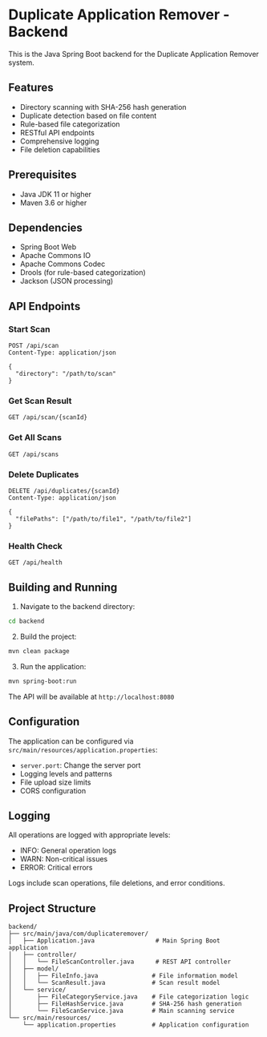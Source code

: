 # Duplicate Application Remover - Backend

This is the Java Spring Boot backend for the Duplicate Application Remover system.

## Features

- Directory scanning with SHA-256 hash generation
- Duplicate detection based on file content
- Rule-based file categorization
- RESTful API endpoints
- Comprehensive logging
- File deletion capabilities

## Prerequisites

- Java JDK 11 or higher
- Maven 3.6 or higher

## Dependencies

- Spring Boot Web
- Apache Commons IO
- Apache Commons Codec
- Drools (for rule-based categorization)
- Jackson (JSON processing)

## API Endpoints

### Start Scan
```
POST /api/scan
Content-Type: application/json

{
  "directory": "/path/to/scan"
}
```

### Get Scan Result
```
GET /api/scan/{scanId}
```

### Get All Scans
```
GET /api/scans
```

### Delete Duplicates
```
DELETE /api/duplicates/{scanId}
Content-Type: application/json

{
  "filePaths": ["/path/to/file1", "/path/to/file2"]
}
```

### Health Check
```
GET /api/health
```

## Building and Running

1. Navigate to the backend directory:
```bash
cd backend
```

2. Build the project:
```bash
mvn clean package
```

3. Run the application:
```bash
mvn spring-boot:run
```

The API will be available at `http://localhost:8080`

## Configuration

The application can be configured via `src/main/resources/application.properties`:

- `server.port`: Change the server port
- Logging levels and patterns
- File upload size limits
- CORS configuration

## Logging

All operations are logged with appropriate levels:
- INFO: General operation logs
- WARN: Non-critical issues
- ERROR: Critical errors

Logs include scan operations, file deletions, and error conditions.

## Project Structure

```
backend/
├── src/main/java/com/duplicateremover/
│   ├── Application.java                 # Main Spring Boot application
│   ├── controller/
│   │   └── FileScanController.java      # REST API controller
│   ├── model/
│   │   ├── FileInfo.java               # File information model
│   │   └── ScanResult.java             # Scan result model
│   └── service/
│       ├── FileCategoryService.java    # File categorization logic
│       ├── FileHashService.java        # SHA-256 hash generation
│       └── FileScanService.java        # Main scanning service
└── src/main/resources/
    └── application.properties          # Application configuration
```